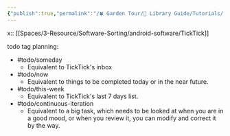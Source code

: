```yaml
---
{"publish":true,"permalink":"/🍀 Garden Tour/🧰 Library Guide/Tutorials/This library uses todo tags for simple planning and execution.md","title":"This library uses todo tags for simple planning and execution","created":"2022-08-04","modified":"2023-03-14","published":"2025-07-09T10:55:53.750+08:00","tags":["todo/someday","todo/now","todo/this-week","todo/continuous-iteration"],"cssclasses":""}
---
```


x:: [[Spaces/3-Resource/Software-Sorting/android-software/TickTick]]

todo tag planning:

- #todo/someday
	- Equivalent to TickTick's inbox
- #todo/now
	- Equivalent to things to be completed today or in the near future.
- #todo/this-week
	- Equivalent to TickTick's last 7 days list.
- #todo/continuous-iteration
	- Equivalent to a big task, which needs to be looked at when you are in a good mood, or when you review it, you can modify and correct it by the way. 